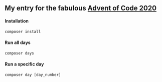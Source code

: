 ## My entry for the fabulous [Advent of Code 2020](https://adventofcode.com/2020/about) ###

#### Installation ####
`composer install`

#### Run all days ####
`composer days`

#### Run a specific day ####
`composer day [day_number]`